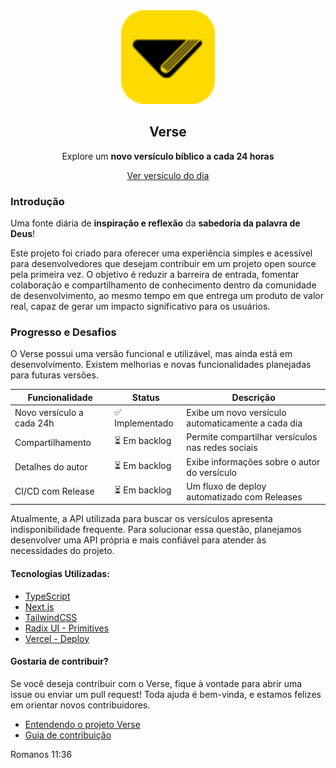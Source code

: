 <div align="center">
<img src="./public/logotipo-verse.svg" width="150" title="Verse" alt="Verse">

## Verse

Explore um **novo versículo bíblico a cada 24 horas**

<a href="https://verse-chi.vercel.app" target="_blank">
  Ver versículo do dia
</a>
</div>

### Introdução

Uma fonte diária de **inspiração e reflexão** da **sabedoria da palavra de Deus**!

Este projeto foi criado para oferecer uma experiência simples e acessível para desenvolvedores que desejam contribuir em um projeto open source pela primeira vez. O objetivo é reduzir a barreira de entrada, fomentar colaboração e compartilhamento de conhecimento dentro da comunidade de desenvolvimento, ao mesmo tempo em que entrega um produto de valor real, capaz de gerar um impacto significativo para os usuários.

### Progresso e Desafios

O Verse possui uma versão funcional e utilizável, mas ainda está em desenvolvimento. Existem melhorias e novas funcionalidades planejadas para futuras versões.

| Funcionalidade            | Status          | Descrição                                          |
| ------------------------- | --------------- | -------------------------------------------------- |
| Novo versículo a cada 24h | ✅ Implementado | Exibe um novo versículo automaticamente a cada dia |
| Compartilhamento          | ⏳ Em backlog   | Permite compartilhar versículos nas redes sociais  |
| Detalhes do autor         | ⏳ Em backlog   | Exibe informações sobre o autor do versículo       |
| CI/CD com Release         | ⏳ Em backlog   | Um fluxo de deploy automatizado com Releases       |

Atualmente, a API utilizada para buscar os versículos apresenta indisponibilidade frequente. Para solucionar essa questão, planejamos desenvolver uma API própria e mais confiável para atender às necessidades do projeto.

#### Tecnologias Utilizadas:

- [TypeScript](https://www.typescriptlang.org/)
- [Next.js](https://nextjs.org/)
- [TailwindCSS](https://tailwindcss.com/)
- [Radix UI - Primitives](https://www.radix-ui.com/primitives)
- [Vercel - Deploy](https://vercel.com/)

#### Gostaria de contribuir?

Se você deseja contribuir com o Verse, fique à vontade para abrir uma issue ou enviar um pull request! Toda ajuda é bem-vinda, e estamos felizes em orientar novos contribuidores.

- [Entendendo o projeto Verse](https://github.com/eoSalinas/verse/issues/1)
- [Guia de contribuição](https://github.com/eoSalinas/verse/blob/main/CONTRIBUTING.md)

Romanos 11:36
